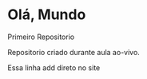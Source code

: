 # Olá, Mundo
 Primeiro Repositorio
 
Repositorio criado durante aula ao-vivo.

Essa linha add direto no site

